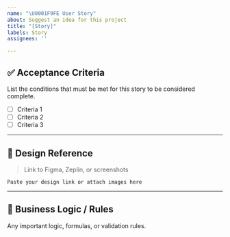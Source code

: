 ```yaml
---
name: "\U0001F9FE User Story"
about: Suggest an idea for this project
title: "[Story]"
labels: Story
assignees: ''

---
```


## ✅ Acceptance Criteria

List the conditions that must be met for this story to be considered complete.

- [ ] Criteria 1  
- [ ] Criteria 2  
- [ ] Criteria 3  

---

## 🎨 Design Reference

> Link to Figma, Zeplin, or screenshots

`Paste your design link or attach images here`

---

## 🧠 Business Logic / Rules

Any important logic, formulas, or validation rules.
